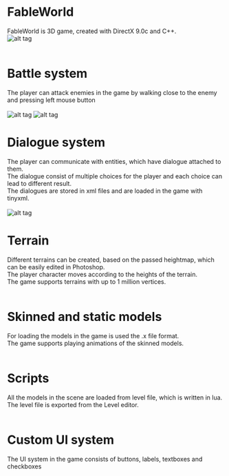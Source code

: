 FableWorld
==========

FableWorld is 3D game, created with DirectX 9.0c and C++.<br />
![alt tag](http://i.imgur.com/AahcNAz.jpg)
<br/> <br />

  Battle system<br />
=======

  The player can attack enemies in the game by walking close to the enemy and pressing left mouse button<br /><br />
  ![alt tag](http://i.imgur.com/VWn3NxV.jpg)
  ![alt tag](http://i.imgur.com/65Fix8w.jpg)
<br />

  Dialogue system<br />
=======
  The player can communicate with entities, which have dialogue attached to them.<br />
  The dialogue consist of multiple choices for the player and each choice can lead to different result.<br />
  The dialogues are stored in xml files and are loaded in the game with tinyxml.<br /><br />
  ![alt tag](http://i.imgur.com/7IwLeUM.jpg)
  <br />
  
  Terrain<br />
=======

  Different terrains can be created, based on the passed heightmap, which can be easily edited in Photoshop.<br />
  The player character moves according to the heights of the terrain.<br />
  The game supports terrains with up to 1 million vertices.<br /><br />
  
  Skinned and static models<br />
=======

  For loading the models in the game is used the .x file format. <br />
  The game supports playing animations of the skinned models. <br /><br />
  
  Scripts<br />
=======
  All the models in the scene are loaded from level file, which is written in lua.<br />
  The level file is exported from the Level editor. <br /><br />
  
  Custom UI system<br />
=======
The UI system in the game consists of buttons, labels, textboxes and checkboxes<br /><br />
  
